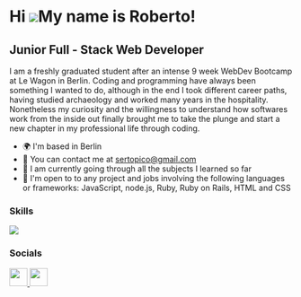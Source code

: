 Hi ![](https://user-images.githubusercontent.com/18350557/176309783-0785949b-9127-417c-8b55-ab5a4333674e.gif)My name is Roberto!
=====================================================================================================================================
Junior Full - Stack Web Developer
--------------------------
I am a freshly graduated student after an intense 9 week WebDev Bootcamp at Le Wagon in Berlin. Coding and programming have always been something I wanted to do, although in the end I took different career paths, having studied archaeology and worked many years in the hospitality. Nonetheless my curiosity and the willingness to understand how softwares work from the inside out finally brought me to take the plunge and start a new chapter in my professional life through coding.

* :earth_africa:  I'm based in Berlin
* :email:  You can contact me at [sertopico@gmail.com](mailto:sertopico@gmail.com)
* :brain:  I am currently going through all the subjects I learned so far
* :handshake:  I'm open to to any project and jobs involving the following languages or frameworks: JavaScript, node.js, Ruby, Ruby on Rails, HTML and CSS

### Skills

<p align="left">
  <a href="https://skillicons.dev">
    <img src="https://skillicons.dev/icons?i=ruby,rails,js,html,css,wasm,postgres,heroku,figma,git" />
  </a>
</p>

### Socials
<p align="left"> <a href="https://www.github.com/malautomedonte" target="_blank" rel="noreferrer"> <picture> <source media="(prefers-color-scheme: dark)" srcset="https://raw.githubusercontent.com/danielcranney/readme-generator/main/public/icons/socials/github-dark.svg" /> <source media="(prefers-color-scheme: light)" srcset="https://raw.githubusercontent.com/danielcranney/readme-generator/main/public/icons/socials/github.svg" /> <img src="https://raw.githubusercontent.com/danielcranney/readme-generator/main/public/icons/socials/github.svg" width="32" height="32" /> </picture> </a> <a href="[https://www.linkedin.com/in/sonia-chaboud](https://www.linkedin.com/in/roberto-piazzolla-52163b301/)" target="_blank" rel="noreferrer"> <picture> <source media="(prefers-color-scheme: dark)" srcset="https://raw.githubusercontent.com/danielcranney/readme-generator/main/public/icons/socials/linkedin-dark.svg" /> <source media="(prefers-color-scheme: light)" srcset="https://raw.githubusercontent.com/danielcranney/readme-generator/main/public/icons/socials/linkedin.svg" /> <img src="https://raw.githubusercontent.com/danielcranney/readme-generator/main/public/icons/socials/linkedin.svg" width="32" height="32" /> </picture> </a></p>
